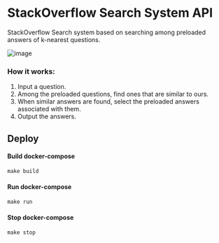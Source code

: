 # StackOverflow Search System API
StackOverflow Search system based on searching among preloaded answers of k-nearest questions.

![image](https://user-images.githubusercontent.com/57365696/228701190-d25a7abe-f06d-4d03-aba4-67f46b34dab3.png)

### How it works:
1) Input a question.
2) Among the preloaded questions, find ones that are similar to ours.
3) When similar answers are found, select the preloaded answers associated with them.
4) Output the answers.

## Deploy

#### Build docker-compose

```makefile
make build
```

#### Run docker-compose

```makefile
make run
```

#### Stop docker-compose

```makefile
make stop
```
